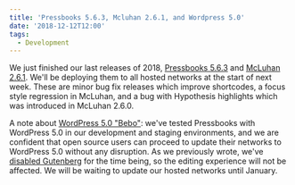 ```yaml
---
title: 'Pressbooks 5.6.3, Mcluhan 2.6.1, and Wordpress 5.0'
date: '2018-12-12T12:00'
tags:
  - Development
---
```


We just finished our last releases of 2018,
[Pressbooks 5.6.3](https://github.com/pressbooks/pressbooks/releases/5.6.3) and
[McLuhan 2.6.1](https://github.com/pressbooks/pressbooks-book/releases/2.6.1). We'll be
deploying them to all hosted networks at the start of next week. These are minor bug fix
releases which improve shortcodes, a focus style regression in McLuhan, and a bug with
Hypothesis highlights which was introduced in McLuhan 2.6.0.

A note about [WordPress 5.0 "Bebo"](https://wordpress.org/news/2018/12/bebo/): we've
tested Pressbooks with WordPress 5.0 in our development and staging environments, and we
are confident that open source users can proceed to update their networks to WordPress 5.0
without any disruption. As we previously wrote, we've
[disabled Gutenberg](https://pressbooks.org/blog/2018/11/06/pressbooks-and-gutenberg/) for
the time being, so the editing experience will not be affected. We will be waiting to
update our hosted networks until January.
